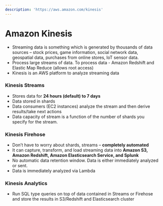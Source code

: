 ```yaml
---
description: 'https://aws.amazon.com/kinesis'
---
```


# Amazon Kinesis

* Streaming data is something which is generated by thousands of data sources – stock prices, game information, social network data, geospatial data, purchases from online stores, IoT sensor data.
* Process large streams of data. To process data - Amazon Redshift and Elastic Map Reduce \(allows root access\)
* Kinesis is an AWS platform to analyze streaming data

### Kinesis Streams

* Stores data for **24 hours \(default\) to 7 days**
* Data stored in shards
* Data consumers \(EC2 instances\) analyze the stream and then derive results/take next actions
* Data capacity of stream is a function of the number of shards you specify for the stream.

### Kinesis Firehose

* Don’t have to worry about shards, streams – **completely automated**
* It can capture, transform, and load streaming data into **Amazon S3, Amazon Redshift, Amazon Elasticsearch Service, and Splunk**
* No automatic data retention window. Data is either immediately analyzed or sent.
* Data is immediately analyzed via Lambda

### Kinesis Analytics

* Run SQL type queries on top of data contained in Streams or Firehose and store the results in S3/Redshift and Elasticsearch cluster

